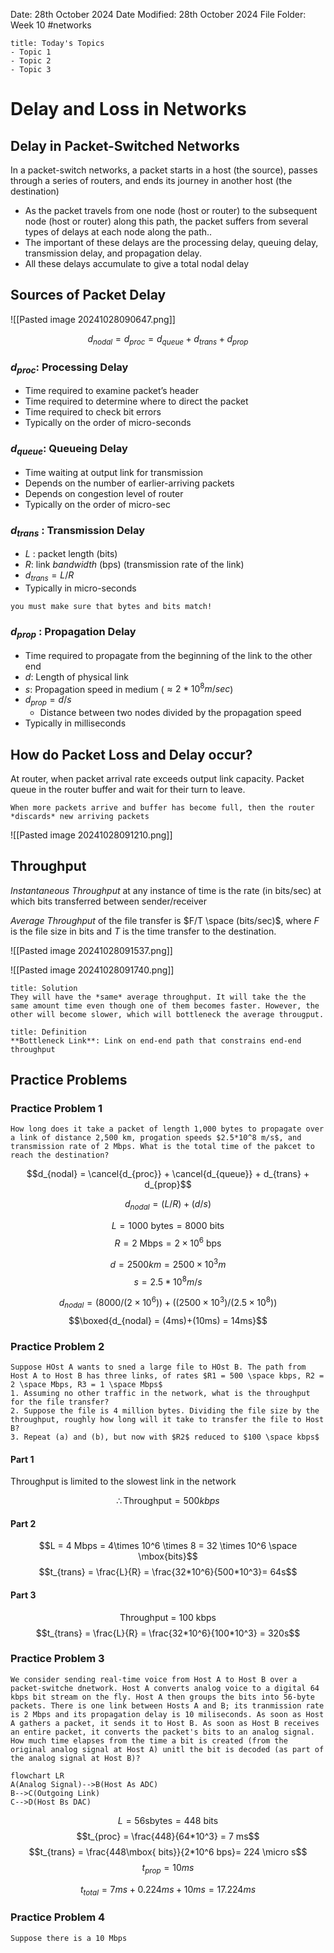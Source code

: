 Date: 28th October 2024
Date Modified: 28th October 2024
File Folder: Week 10
#networks

```ad-summary
title: Today's Topics
- Topic 1
- Topic 2
- Topic 3
```

# Delay and Loss in Networks

## Delay in Packet-Switched Networks

In a packet-switch networks, a packet starts in a host (the source), passes through a series of routers, and ends its journey in another host (the destination)
- As the packet travels from one node (host or router) to the subsequent node (host or router) along this path, the packet suffers from several types of delays at each node along the path..
- The important of these delays are the processing delay, queuing delay, transmission delay, and propagation delay.
- All these delays accumulate to give a total nodal delay

## Sources of Packet Delay

![[Pasted image 20241028090647.png]]

$$d_{nodal} = d_{proc} = d_{queue} + d_{trans} + d_{prop}$$

### $d_{proc}$: Processing Delay
- Time required to examine packet’s header
- Time required to determine where to direct the packet
- Time required to check bit errors
- Typically on the order of micro-seconds

### $d_{queue}$: Queueing Delay
- Time waiting at output link for transmission
- Depends on the number of earlier-arriving packets
- Depends on congestion level of router
- Typically on the order of micro-sec

### $d_{trans}$ : Transmission Delay
- $L$ : packet length (bits)
- $R$: link *bandwidth* (bps) (transmission rate of the link)
- $d_{trans} = L/R$
- Typically in micro-seconds

```ad-warning
you must make sure that bytes and bits match!
```

### $d_{prop}$ : Propagation Delay
- Time required to propagate from the beginning of the link to the other end
- $d$: Length of physical link
- $s$: Propagation speed in medium ($\approx 2*10^8 m/sec$)
- $d_{prop} = d/s$
	- Distance between two nodes divided by the propagation speed 
- Typically in milliseconds

## How do Packet Loss and Delay occur?

At router, when packet arrival rate exceeds output link capacity. Packet queue in the router buffer and wait for their turn to leave. 

```ad-warning
When more packets arrive and buffer has become full, then the router *discards* new arriving packets
```

![[Pasted image 20241028091210.png]]

## Throughput

*Instantaneous Throughput* at any instance of time is the rate (in bits/sec) at which bits transferred between sender/receiver

*Average Throughput* of the file transfer is $F/T \space (bits/sec)$, where $F$ is the file size in bits and $T$ is the time transfer to the destination. 

![[Pasted image 20241028091537.png]]

![[Pasted image 20241028091740.png]]

```ad-check
title: Solution
They will have the *same* average throughput. It will take the the same amount time even though one of them becomes faster. However, the other will become slower, which will bottleneck the average througput.
```

```ad-summary
title: Definition
**Bottleneck Link**: Link on end-end path that constrains end-end throughput
```

## Practice Problems

### Practice Problem 1

```ad-question
How long does it take a packet of length 1,000 bytes to propagate over a link of distance 2,500 km, progation speeds $2.5*10^8 m/s$, and transmission rate of 2 Mbps. What is the total time of the pakcet to reach the destination?
```

$$d_{nodal} = \cancel{d_{proc}} + \cancel{d_{queue}} + d_{trans} + d_{prop}$$

$$d_{nodal} = (L/R) +(d/s)$$

$$L = 1000 \mbox{ bytes} = 8000 \mbox{ bits}$$
$$R = 2 \mbox{ Mbps} = 2 \times 10^6 \mbox{ bps}$$

$$d = 2500 km = 2500\times10^3 m$$
$$s = 2.5 *10^8 m/s$$

$$d_{nodal} = (8000/(2\times 10^6)) + ((2500\times 10^3)/(2.5\times 10^8))$$
$$\boxed{d_{nodal} = (4ms)+(10ms) = 14ms}$$

### Practice Problem 2

```ad-question
Suppose HOst A wants to sned a large file to HOst B. The path from Host A to Host B has three links, of rates $R1 = 500 \space kbps, R2 = 2 \space Mbps, R3 = 1 \space Mbps$
1. Assuming no other traffic in the network, what is the throughput for the file transfer?
2. Suppose the file is 4 million bytes. Dividing the file size by the throughput, roughly how long will it take to transfer the file to Host B?
3. Repeat (a) and (b), but now with $R2$ reduced to $100 \space kbps$
```

#### Part 1

Throughput is limited to the slowest link in the network

$$\therefore \mbox{Throughput} = 500 kbps$$

#### Part 2

$$L = 4 Mbps = 4\times 10^6 \times 8 = 32 \times 10^6 \space \mbox{bits}$$
$$t_{trans} = \frac{L}{R} = \frac{32*10^6}{500*10^3}= 64s$$

#### Part 3

$$\mbox{Throughput = 100 kbps}$$
$$t_{trans} = \frac{L}{R} = \frac{32*10^6}{100*10^3} = 320s$$

### Practice Problem 3

```ad-question
We consider sending real-time voice from Host A to Host B over a packet-switche dnetwork. Host A converts analog voice to a digital 64 kbps bit stream on the fly. Host A then groups the bits into 56-byte packets. There is one link between Hosts A and B; its tranmission rate is 2 Mbps and its propagation delay is 10 miliseconds. As soon as Host A gathers a packet, it sends it to Host B. As soon as Host B receives an entire packet, it converts the packet's bits to an analog signal. How much time elapses from the time a bit is created (from the original analog signal at Host A) unitl the bit is decoded (as part of the analog signal at Host B)?
```

```mermaid
flowchart LR
A(Analog Signal)-->B(Host As ADC)
B-->C(Outgoing Link)
C-->D(Host Bs DAC)
```

$$L = 56 \mbox{sbytes} = 448 \mbox{ bits}$$
$$t_{proc} = \frac{448}{64*10^3} = 7 ms$$
$$t_{trans} = \frac{448\mbox{ bits}}{2*10^6 bps}= 224 \micro s$$
$$t_{prop} = 10ms$$

$$t_{total} = 7ms + 0.224ms + 10ms = 17.224 ms$$

### Practice Problem 4

```ad-question
Suppose there is a 10 Mbps 
```



